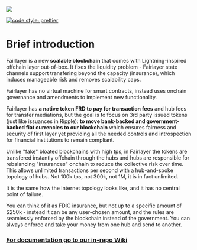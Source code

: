 <img src='https://imgur.com/VksHmn2.jpg' />

[![code style: prettier](https://img.shields.io/badge/code_style-prettier-ff69b4.svg?style=flat-square)](https://github.com/prettier/prettier)

# Brief introduction

Fairlayer is a new **scalable blockchain** that comes with Lightning-inspired offchain layer out-of-box. It fixes the liquidity problem - Fairlayer state channels support transfering beyond the capacity (insurance), which induces manageable risk and removes scalability caps.

Fairlayer has no virtual machine for smart contracts, instead uses onchain governance and amendments to implement new functionality.

Fairlayer has **a native token FRD to pay for transaction fees** and hub fees for transfer mediations, but the goal is to focus on 3rd party issued tokens (just like issuances in Ripple): **to move bank-backed and government-backed fiat currencies to our blockchain** which ensures fairness and security of first layer yet providing all the needed controls and introspection for financial institutions to remain compliant.

Unlike "fake" bloated blockchains with high tps, in Fairlayer the tokens are transfered instantly offchain through the hubs and hubs are responsible for rebalancing "insurances" onchain to reduce the collective risk over time. This allows unlimited transactions per second with a hub-and-spoke topology of hubs. Not 100k tps, not 300k, not 1M, it is in fact unlimited.

It is the same how the Internet topology looks like, and it has no central point of failure.

You can think of it as FDIC insurance, but not up to a specific amount of $250k - instead it can be any user-chosen amount, and the rules are seamlessly enforced by the blockchain instead of the government. You can always enforce and take your money from one hub and send to another.

### [For documentation go to our in-repo Wiki](/wiki/0_home.md)



